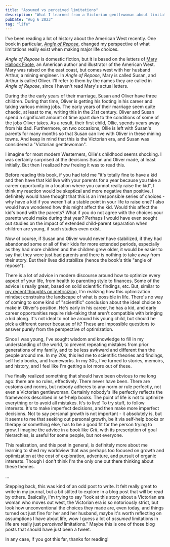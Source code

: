 ```yaml
---
title: "Assumed vs perceived limitations"
description: "What I learned from a Victorian gentlewoman about limitations"
pubDate: "Aug 6 2023"
tag: "life"
---
```


I've been reading a lot of history about the American West recently. One book in particular, [_Angle of Repose_](https://www.goodreads.com/en/book/show/292408), changed my perspective of what limitations really exist when making major life choices.

_Angle of Repose_ is domestic fiction, but it is based on the letters of [Mary Hallock Foote](https://en.wikipedia.org/wiki/Mary_Hallock_Foote), an American author and illustrator of the American West. Mary was raised on the east coast, but comes west with her husband Arthur, a mining engineer. In _Angle of Repose_, Mary is called Susan, and Arthur is called Oliver. I'll refer to them by the names they are called in _Angle of Repose_, since I haven't read Mary's actual letters.

During the the early years of their marriage, Susan and Oliver have three children. During that time, Oliver is getting his footing in his career and taking various mining jobs. The early years of their marriage seem quite chaotic, at least to me, writing this in the 21st century. Oliver and Susan spend a significant amount of time apart due to the conditions of some of the jobs Oliver takes. As a result, their first child, Ollie, spends years away from his dad. Furthermore, on two occasions, Ollie is left with Susan's parents for many months so that Susan can live with Oliver in these mining towns. And keep in mind that this is the Victorian era, and Susan was considered a "Victorian gentlewoman".

I imagine for most modern Westerners, Ollie's childhood seems shocking. I was certainly surprised at the decisions Susan and Oliver made, at least initially. But then I realized how freeing it was to read this.

Before reading this book, if you had told me "it's totally fine to have a kid and then have that kid live with your parents for a year because you take a career opportunity in a location where you cannot really raise the kid", I think my reaction would be skeptical and more negative than positive. I definitely would have thought that this is an irresponsible series of choices - why have a kid if you weren't at a stable point in your life to raise one? I also would have wondered how this might affect the kid. Would this affect the kid's bond with the parents? What if you do not agree with the choices your parents would make during that year? Perhaps I would have even sought out studies on the impact of extended child-parent separation when children are young, if such studies even exist.

Now of course, if Susan and Oliver would never have stabilized, if they had abandoned some or all of their kids for more extended periods, especially as they had more children and the children grew older, it would be easier to say that they were just bad parents and there is nothing to take away from their story. But their lives did stabilize (hence the book's title "angle of repose").

There is a lot of advice in modern discourse around how to optimize every aspect of your life, from health to parenting style to finances. Some of the advice is really great, based on solid scientific findings, etc. But, similar to [my recent thoughts on metricizing](/blog/metricizing), I'm realizing how this optimization mindset constrains the landscape of what is possible in life. There's no way of coming to some kind of "scientific" conclusion about the ideal choice to make in Oliver's position. He's early in his career, he has a kid, and early career opportunities require risk-taking that aren't compatible with bringing a kid along. It's not ideal to not be around his young child, but should he pick a different career because of it? These are impossible questions to answer purely from the perspective of optimization.

Since I was young, I've sought wisdom and knowledge to fill in my understanding of the world, to prevent repeating mistakes from prior generations of my family, and to be less awkward and different than the people around me. In my 20s, this led me to scientific theories and findings, self help books, and frameworks. In my 30s, I've turned to stories, memoirs, and history, and I feel like I'm getting a lot more out of these.

I've finally realized something that should have been obvious to me long ago: there are no rules, effectively. There never have been. There are customs and norms, but nobody adheres to any norm or rule perfectly, not even a Victorian gentlewoman. Certainly nobody's life perfectly reflects the frameworks described in self-help books. The point of life is not to optimize everything or to avoid all mistakes. It's to live! To try stuff, to follow interests. It's to make imperfect decisions, and then make more imperfect decisions. Not to say personal growth is not important - it absolutely is, but it seems to me that seeking out personal growth, be it via self-help books or therapy or something else, has to be a good fit for the person trying to grow. I imagine the advice in a book like _Grit_, with its prescription of goal hierarchies, is useful for some people, but not everyone.

This realization, and this post in general, is definitely more about me learning to shed my worldview that was perhaps too focused on growth and optimization at the cost of exploration, adventure, and pursuit of organic interests. Though I don't think I'm the only one out there thinking about these themes.

...

Stepping back, this was kind of an odd post to write. It felt really great to write in my journal, but a bit stilted to explore in a blog post that will be read by others. Basically, I'm trying to say "look at this story about a Victorian era woman who moves out west, the Victorian era is so notoriously strict, but look how unconventional the choices they made are, even today, and things turned out just fine for her and her husband, maybe it's worth reflecting on assumptions I have about life, wow I guess a lot of _assumed_ limitations in life are really just _perceived_ limitations." Maybe this is one of those blog posts that should have just been a tweet.

In any case, if you got this far, thanks for reading!
